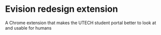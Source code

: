 # Evision redesign extension
A Chrome extension that makes the UTECH student portal better to look at and usable for humans
